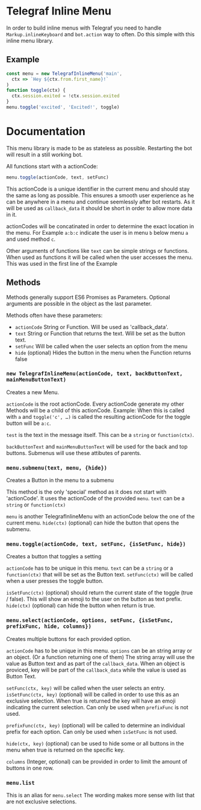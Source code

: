 # Telegraf Inline Menu

In order to build inline menus with Telegraf you need to handle `Markup.inlineKeyboard` and `bot.action` way to often.
Do this simple with this inline menu library.

## Example
```js
const menu = new TelegrafInlineMenu('main',
  ctx => `Hey ${ctx.from.first_name}!`
)
function toggle(ctx) {
  ctx.session.exited = !ctx.session.exited
}
menu.toggle('excited', 'Excited!', toggle)
```

# Documentation

This menu library is made to be as stateless as possible.
Restarting the bot will result in a still working bot.

All functions start with a actionCode:
```js
menu.toggle(actionCode, text, setFunc)
```
This actionCode is a unique identifier in the current menu and should stay the same as long as possible.
This ensures a smooth user experience as he can be anywhere in a menu and continue seemlessly after bot restarts.
As it will be used as `callback_data` it should be short in order to allow more data in it.

actionCodes will be concatinated in order to determine the exact location in the menu.
For Example `a:b:c` indicate the user is in menu `b` below menu `a` and used method `c`.

Other arguments of functions like `text` can be simple strings or functions.
When used as functions it will be called when the user accesses the menu.
This was used in the first line of the Example

## Methods

Methods generally support ES6 Promises as Parameters.
Optional arguments are possible in the object as the last parameter.

Methods often have these parameters:
- `actionCode`
  String or Function. Will be used as 'callback_data'.
- `text`
  String or Function that returns the text.
  Will be set as the button text.
- `setFunc`
  Will be called when the user selects an option from the menu
- `hide` (optional)
  Hides the button in the menu when the Function returns false

### `new TelegrafInlineMenu(actionCode, text, backButtonText, mainMenuButtonText)`

Creates a new Menu.

`actionCode` is the root actionCode.
Every actionCode generate my other Methods will be a child of this actionCode.
Example: When this is called with `a` and  `toggle('c', …)` is called the resulting actionCode for the toggle button will be `a:c`.

`test` is the text in the message itself.
This can be a `string` or `function(ctx)`.

`backButtonText` and `mainMenuButtonText` will be used for the back and top buttons.
Submenus will use these attibutes of parents.

### `menu.submenu(text, menu, {hide})`

Creates a Button in the menu to a submenu

This method is the only 'special' method as it does not start with 'actionCode'.
It uses the actionCode of the provided `menu`.
`text` can be a `string` or `function(ctx)`

`menu` is another TelegrafInlineMenu with an actionCode below the one of the current menu.
`hide(ctx)` (optional) can hide the button that opens the submenu.

### `menu.toggle(actionCode, text, setFunc, {isSetFunc, hide})`

Creates a button that toggles a setting

`actionCode` has to be unique in this menu.
`text` can be a `string` or a `function(ctx)` that will be set as the Button text.
`setFunc(ctx)` will be called when a user presses the toggle button.

`isSetFunc(ctx)` (optional) should return the current state of the toggle (true / false).
This will show an emoji to the user on the button as text prefix.
`hide(ctx)` (optional) can hide the button when return is true.

### `menu.select(actionCode, options, setFunc, {isSetFunc, prefixFunc, hide, columns})`

Creates multiple buttons for each provided option.

`actionCode` has to be unique in this menu.
`options` can be an string array or an object. (Or a function returning one of them)
The string array will use the value as Button text and as part of the `callback_data`.
When an object is proviced, key will be part of the `callback_data` while the value is used as Button Text.

`setFunc(ctx, key)` will be called when the user selects an entry.
`isSetFunc(ctx, key)` (optional) will be called in order to use this as an exclusive selection.
When true is returned the key will have an emoji indicating the current selection.
Can only be used when `prefixFunc` is not used.

`prefixFunc(ctx, key)` (optional) will be called to determine an individual prefix for each option.
Can only be used when `isSetFunc` is not used.

`hide(ctx, key)` (optional) can be used to hide some or all buttons in the menu when true is returned on the specific key.

`columns` (Integer, optional) can be provided in order to limit the amount of buttons in one row.

### `menu.list`

This is an alias for `menu.select`
The wording makes more sense with list that are not exclusive selections.

